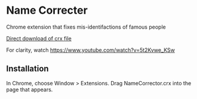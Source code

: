 Name Correcter
=============

Chrome extension that fixes mis-identifactions of famous people

[Direct download of crx file](https://github.com/gomeza08/Name-Corrector/blob/master/NameCorrector.crx?raw=true)

For clarity, watch https://www.youtube.com/watch?v=5t2Kvwe_KSw

Installation
------------

In Chrome, choose Window > Extensions.  Drag NameCorrector.crx into the page that appears.